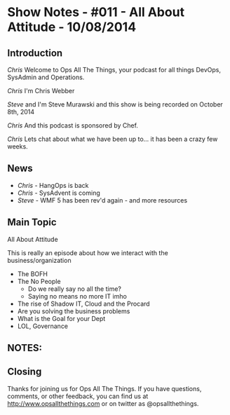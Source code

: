 Show Notes - #011 - All About Attitude - 10/08/2014
===========================

Introduction
------------
*Chris* Welcome to Ops All The Things, your podcast for all things DevOps, SysAdmin and Operations.

*Chris* I'm Chris Webber

*Steve* and I'm Steve Murawski and this show is being recorded on October 8th, 2014

*Chris* And this podcast is sponsored by Chef.

*Chris* Lets chat about what we have been up to... it has been a crazy few weeks.

News
----
* *Chris* - HangOps is back
* *Chris* - SysAdvent is coming
* *Steve* - WMF 5 has been rev'd again - and more resources 

Main Topic
----------
All About Attitude

This is really an episode about how we interact with the business/organization

- The BOFH
- The No People
  - Do we really say no all the time?
  - Saying no means no more IT imho
- The rise of Shadow IT, Cloud and the Procard
- Are you solving the business problems
- What is the Goal for your Dept
- LOL, Governance

NOTES:
------

Closing
-------
Thanks for joining us for Ops All The Things.  If you have questions, comments, or other feedback, you can find us at <http://www.opsallthethings.com> or on twitter as @opsallthethings.

